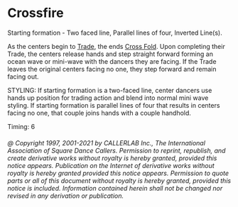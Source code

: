 
# Crossfire

Starting formation - Two faced line, Parallel lines of four, Inverted Line(s). 

As the centers begin to [Trade](../b2/trade.md), the ends 
[Cross Fold](../ms/fold.md). Upon completing their Trade, the
centers release hands and step straight forward forming an ocean wave or mini-wave with
the dancers they are facing. If the Trade leaves the original centers facing no one, they
step forward and remain facing out. 

STYLING: If starting formation is a two-faced line, center dancers use  hands up position for trading action and blend into normal mini wave styling. If starting formation is parallel lines of four that results in centers facing no one, that couple joins hands with a  couple handhold.

Timing: 6

###### @ Copyright 1997, 2001-2021 by CALLERLAB Inc., The International Association of Square Dance Callers. Permission to reprint, republish, and create derivative works without royalty is hereby granted, provided this notice appears. Publication on the Internet of derivative works without royalty is hereby granted provided this notice appears. Permission to quote parts or all of this document without royalty is hereby granted, provided this notice is included. Information contained herein shall not be changed nor revised in any derivation or publication.
